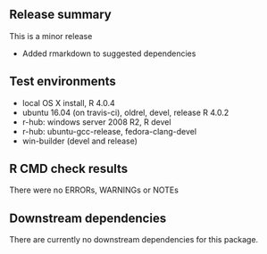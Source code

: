 ## Release summary

This is a minor release

* Added rmarkdown to suggested dependencies


## Test environments
* local OS X install, R 4.0.4
* ubuntu 16.04 (on travis-ci), oldrel, devel, release R 4.0.2
* r-hub: windows server 2008 R2, R devel
* r-hub: ubuntu-gcc-release, fedora-clang-devel
* win-builder (devel and release)

## R CMD check results
There were no ERRORs, WARNINGs or NOTEs

## Downstream dependencies
There are currently no downstream dependencies for this package.